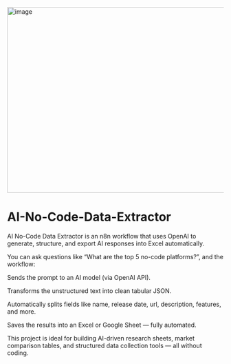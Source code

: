 <img width="1442" height="431" alt="image" src="https://github.com/user-attachments/assets/73f9c9cf-d4b3-49ee-a677-18df8d519e73" />

# AI-No-Code-Data-Extractor
AI No-Code Data Extractor is an n8n workflow that uses OpenAI to generate, structure, and export AI responses into Excel automatically.

You can ask questions like “What are the top 5 no-code platforms?”, and the workflow:

Sends the prompt to an AI model (via OpenAI API).

Transforms the unstructured text into clean tabular JSON.

Automatically splits fields like name, release date, url, description, features, and more.

Saves the results into an Excel or Google Sheet — fully automated.

This project is ideal for building AI-driven research sheets, market comparison tables, and structured data collection tools — all without coding.
